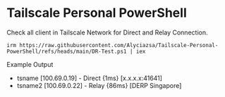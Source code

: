 # Tailscale Personal PowerShell
Check all client in Tailscale Network for Direct and Relay Connection.
```
irm https://raw.githubusercontent.com/Alyciazsa/Tailscale-Personal-PowerShell/refs/heads/main/DR-Test.ps1 | iex
```
Example Output

- tsname [100.69.0.19] - Direct {1ms} [x.x.x.x:41641]
- tsname2 [100.69.0.22] - Relay {86ms} [DERP Singapore]

<br><br>
